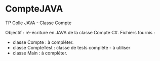 # CompteJAVA

TP Colle JAVA - Classe Compte

Objectif : ré-écriture en JAVA de la classe Compte C#.
Fichiers fournis : 
* classe Compte : à compléter.
* classe CompteTest : classe de tests complète - à utiliser
* classe Main : à compléter.
